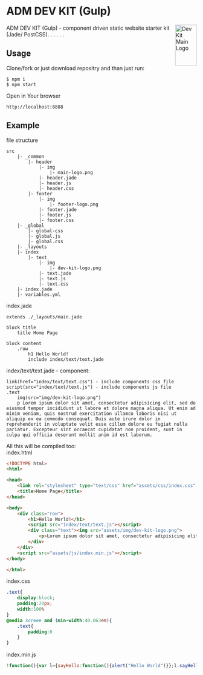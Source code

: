 # ADM DEV KIT (Gulp)
<img align="right" width="57" height="108" title="Dev Kit Main Logo" src="http://adm-designhouse.com/dev-kit-main-logo.png">
ADM DEV KIT (Gulp) - component driven static website starter kit (Jade/ PostCSS).  
.  
.  
.  
.  
.  
  
## Usage
Clone/fork or just download repositry and than just run: 
```
$ npm i
$ npm start
```
Open in Your browser
```
http://localhost:8888
```

## Example
file structure
```
src
	|- _common
		|- header
			|- img
				|- main-logo.png
			|- header.jade
			|- header.js
			|- header.css
		|- footer
			|- img
				|- footer-logo.png
			|- footer.jade
			|- footer.js
			|- footer.css
	|- _global
		|- global-css
		|- global.js
		|- global.css
	|- _layouts
	|- index
		|- text
			|- img
				|- dev-kit-logo.png
			|- text.jade
			|- text.js
			|- text.css
	|- index.jade
	|- variables.yml
```
index.jade
```
extends ./_layouts/main.jade

block title
	title Home Page

block content
	.row
		h1 Hello World!
		include index/text/text.jade
```
index/text/text.jade - component:
```
link(href="index/text/text.css") - include components css file
script(src="index/text/text.js") - include components js file
.text
	img(src="img/dev-kit-logo.png")
	p Lorem ipsum dolor sit amet, consectetur adipisicing elit, sed do eiusmod tempor incididunt ut labore et dolore magna aliqua. Ut enim ad minim veniam, quis nostrud exercitation ullamco laboris nisi ut aliquip ex ea commodo consequat. Duis aute irure dolor in reprehenderit in voluptate velit esse cillum dolore eu fugiat nulla pariatur. Excepteur sint occaecat cupidatat non proident, sunt in culpa qui officia deserunt mollit anim id est laborum.
```
All this will be compiled too:  
index.html
```html
<!DOCTYPE html>
<html>

<head>
    <link rel="stylesheet" type="text/css" href="assets/css/index.css" />
    <title>Home Page</title>
</head>

<body>
    <div class="row">
        <h1>Hello World!</h1>
        <script src="index/text/text.js"></script>
        <div class="text"><img src="assets/img/dev-kit-logo.png">
            <p>Lorem ipsum dolor sit amet, consectetur adipisicing elit, sed do eiusmod tempor incididunt ut labore et dolore magna aliqua. Ut enim ad minim veniam, quis nostrud exercitation ullamco laboris nisi ut aliquip ex ea commodo consequat. Duis aute irure dolor in reprehenderit in voluptate velit esse cillum dolore eu fugiat nulla pariatur. Excepteur sint occaecat cupidatat non proident, sunt in culpa qui officia deserunt mollit anim id est laborum.</p>
        </div>
    </div>
    <script src="assets/js/index.min.js"></script>
</body>

</html>
```
index.css
```css
.text{
	display:block;
	padding:20px;
	width:100%
}
@media screen and (min-width:40.063em){
	.text{
		padding:0
	}
}
```
index.min.js
```js
!function(){var l={sayHello:function(){alert("Hello World")}};l.sayHello()}();
```

